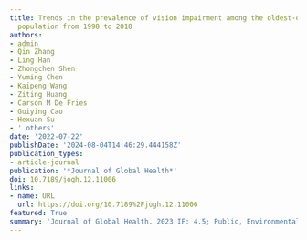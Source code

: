 ```yaml
---
title: Trends in the prevalence of vision impairment among the oldest-old Chinese
  population from 1998 to 2018
authors:
- admin
- Qin Zhang
- Ling Han
- Zhongchen Shen
- Yuming Chen
- Kaipeng Wang
- Ziting Huang
- Carson M De Fries
- Guiying Cao
- Hexuan Su
- ' others'
date: '2022-07-22'
publishDate: '2024-08-04T14:46:29.444158Z'
publication_types:
- article-journal
publication: '*Journal of Global Health*'
doi: 10.7189/jogh.12.11006
links:
- name: URL
  url: https://doi.org/10.7189%2Fjogh.12.11006
featured: True
summary: 'Journal of Global Health. 2023 IF: 4.5; Public, Environmental & Occupational Health: Ranked 43/403.'
---
```


